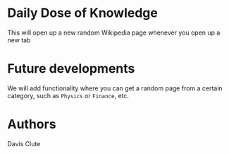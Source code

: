# Daily Dose of Knowledge

This will open up a new random Wikipedia page whenever you open up a new tab 

# Future developments

We will add functionality where you can get a random page from a certain category, such as `Physics` or `Finance`, etc. 

# Authors

Davis Clute
